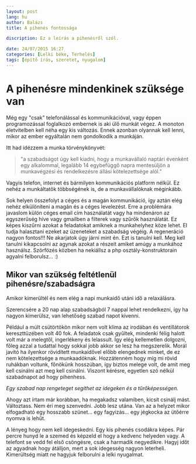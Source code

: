 ```yaml
---
layout: post
lang: hu
author: Balázs
title: A pihenés fontossága

discription: Ez a leírás a pihenésről szól.

date: 24/07/2015 16:27
categories: [Lelki béke, Terhelés]
tags: [építő írás, szeretet, nyugalom]
---
```


# A pihenésre mindenkinek szüksége van

Még egy "csak" telefonálással és kommunikációval, vagy éppen programozással foglalkozó embernek is aki ülő munkát végez. A monoton életvitelben kell néha egy kis változás. Ennek azonban olyannak kell lenni, mikor az ember egyáltalán nem gondolkodik a munkáján.

Itt had idézzem a munka törvénykönyvét:

>"a szabadságot úgy kell kiadni, hogy a munkavállaló naptári évenként egy alkalommal, legalább 14 egybefüggő napra mentesüljön a munkavégzési és rendelkezésre állási kötelezettsége alól."

Vagyis telefon, internet és bármilyen kommunikációs platform nélkül. Ez nehéz a munkáltatôk többségének is, de a munkavállalóknak méginkább.

Sok helyen összefolyt a céges és a magán kommunikáció, így aztán  elég nehéz elkülöníteni  a magán  és a céges levelezést. Erre a problémára  javaslom külön céges email cím használatát vagy ha mindenáron az egyszerűség híve vagy gmailben  a filterek vagy szűrők használatát. Ez képes kiszűrni azokat a feladatokat amiknek a munkahelyhez köze lehet. El tudja halasztani ezeket az üzeneteket a szabadság végéig. A regeneráció nagyon fontos!!! Ne akarjatok úgy járni mint én. Ezt is tanulni kell. Meg kell tanulni kikapcsolni az agynak azokat a részeit amiket amúgy a munkához használsz. Szörfözés közben ha nekiállsz a php osztály-konstruktorain agyalni felborulsz... :)

## Mikor van szükség feltétlenül pihenésre/szabadságra

Amikor kimerültél és nem elég a napi munkaidő utáni idő a relaxálásra.

Szerencsére a 20 nap alap szabadságból 7 nappal lehet rendelkezni, így ha nagyon kimerülsz, van lehetőség szabad napot kivenni.

Például a múlt csütörtökön mikor nem volt klíma az irodában és ventillátorok kereszttüzében volt 40 fok. A feladatok csak gyűltek, mindenki félig halott volt már a melegtől,  ingerlékeny és lelassult. Így elég kellemetlen dolgozni,  főleg azzal a tudattal hogy sokkal jobb akkor se lesz ha megszerelik. Morál javító ha ilyenkor rövidített munkaidővel előbb elengednek minket, de ez nem kötelezettsége a munkaadóknak. Hozzátenném hogy míg mi rövid ruhákban voltunk, főnökünk hosszúban, így biztos melege volt, de amit meg kell csinálni azt meg kell csinálni. Viszont kérésre, egyetlen szó nélkül szabadnapot ad hogy pihenhess.

*Egy szabad nap rengeteget segíthet az idegeken és a tűrőképességen.*

Ahogy azt írtam már korábban, ha megakadsz valamiben, kicsit csinálj mást. Változtass. Nem éri meg szenvedni. Jobb lesz utána. Van az a helyzet mikor elfogadható egy hosszabb szünet... egy fagyizás... egy jégkocka az ütőérre nyomva is lehűt.

A lényeg hogy nem kell idegeskedni. Egy kis pihenés csodákra képes. Pár percre hunyd le a szemed és képzeld el hogy a kedvenc helyeden vagy. A telefont se vedd fel első csöngésre, csak a harmadik negyedikre. Hagyj időt az agyadnak hogy átálljon, mert a sok idegesség nagyon leterheli. Kimerültség miatt ne hagyjuk felborulni a lelki nyugalmat.